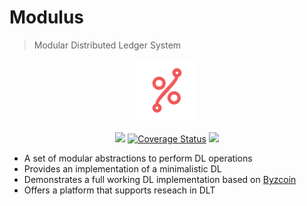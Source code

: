 # Modulus

> Modular Distributed Ledger System

<p style="text-align:center"><img width="100px" src="assets/modulus.png"/></p>

<p style="text-align:center">
    <a href="https://travis-ci.org/dedis/fabric"><img src="https://travis-ci.org/dedis/fabric.svg?branch=master"></a>
    <a href='https://coveralls.io/github/dedis/fabric?branch=master'><img src='https://coveralls.io/repos/github/dedis/fabric/badge.svg?branch=master' alt='Coverage Status' /></a>
    <a href="https://goreportcard.com/report/github.com/dedis/fabric"><img src="https://goreportcard.com/badge/github.com/dedis/fabric"></a>
</p>

- A set of modular abstractions to perform DL operations
- Provides an implementation of a minimalistic DL
- Demonstrates a full working DL implementation based on [Byzcoin](https://www.usenix.org/system/files/conference/usenixsecurity16/sec16_paper_kokoris-kogias.pdf)
- Offers a platform that supports reseach in DLT
